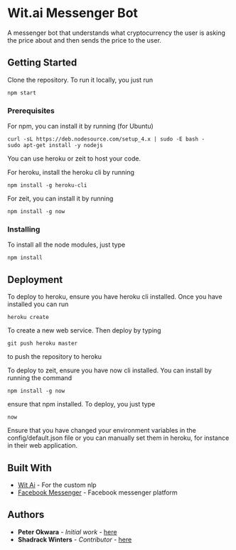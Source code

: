 # Wit.ai Messenger Bot

A messenger bot that understands what cryptocurrency the user is asking the price about and then sends the price to the user.

## Getting Started

Clone the repository. To run it locally, you just run 
```
npm start
```

### Prerequisites

For npm, you can install it by running (for Ubuntu)
```
curl -sL https://deb.nodesource.com/setup_4.x | sudo -E bash -
sudo apt-get install -y nodejs
```

You can use heroku or zeit to host your code.

For heroku, install the heroku cli by running
```
npm install -g heroku-cli
``` 

For zeit, you can install it by running
```
npm install -g now
```


### Installing

To install all the node modules, just type

```
npm install
```

## Deployment

To deploy to heroku, ensure you have heroku cli installed. Once you have installed you can run
```
heroku create
```
To create a new web service. Then deploy by typing 
```
git push heroku master

```
to push the repository to heroku


To deploy to zeit, ensure you have now cli installed. You can install by running the command
```
npm install -g now

```
ensure that npm installed. To deploy, you just type
```
now

```

Ensure that you have changed your environment variables in the config/default.json file or you can manually set them in heroku, for instance in their web application.

## Built With

* [Wit Ai](https://wit.ai/) - For the custom nlp
* [Facebook Messenger](https://developers.facebook.com/products/messenger/overview/) - Facebook messenger platform

## Authors

* **Peter Okwara** - *Initial work* - [here](https://github.com/peterokwara)
* **Shadrack Winters** - *Contributor* - [here](https://github.com/ShadrackNdolo)


